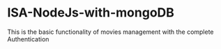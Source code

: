 # ISA-NodeJs-with-mongoDB
This is the basic functionality of movies management with the complete Authentication

